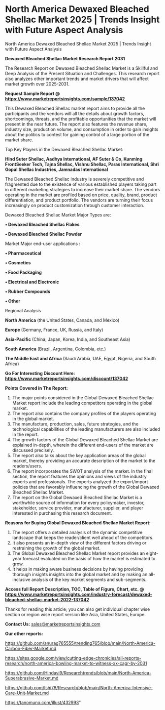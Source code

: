 # North America Dewaxed Bleached Shellac Market 2025 | Trends Insight with Future Aspect Analysis
North America Dewaxed Bleached Shellac Market 2025 | Trends Insight with Future Aspect Analysis

<strong>Dewaxed Bleached Shellac Market Research Report 2031</strong>

The Research Report on Dewaxed Bleached Shellac Market is a Skillful and Deep Analysis of the Present Situation and Challenges. This research report also analyzes other important trends and market drivers that will affect market growth over 2025-2031.

<strong>Request Sample Report @ <a href=https://www.marketreportsinsights.com/sample/137042>https://www.marketreportsinsights.com/sample/137042</a></strong>

This Dewaxed Bleached Shellac market report aims to provide all the participants and the vendors will all the details about growth factors, shortcomings, threats, and the profitable opportunities that the market will present in the near future. The report also features the revenue share, industry size, production volume, and consumption in order to gain insights about the politics to contest for gaining control of a large portion of the market share.

Top Key Players in the Dewaxed Bleached Shellac Market:

<strong>Hind Suter Shellac, Aadhya International, AF Suter & Co, Kunming FrontSeeker Tech, Tajna Shellac, Vishnu Shellac, Paras International, Shri Gopal Shellac Industries, Jamnadas International</strong>

The Dewaxed Bleached Shellac Industry is severely competitive and fragmented due to the existence of various established players taking part in different marketing strategies to increase their market share. The vendors operating in the market are profiled based on price, quality, brand, product differentiation, and product portfolio. The vendors are turning their focus increasingly on product customization through customer interaction.

Dewaxed Bleached Shellac Market Major Types are:

<strong>• Dewaxed Bleached Shellac Flakes

• Dewaxed Bleached Shellac Powder</strong>

Market Major end-user applications :

<strong>• Pharmaceutical

• Cosmetics

• Food Packaging

• Electrical and Electronic

• Rubber Compounds

• Other</strong>

Regional Analysis

</u><strong><b>North America</b></strong> (the United States, Canada, and Mexico)

<strong><b>Europe </b></strong>(Germany, France, UK, Russia, and Italy)

<strong><b>Asia-Pacific</b></strong> (China, Japan, Korea, India, and Southeast Asia)

<strong><b>South America</b></strong> (Brazil, Argentina, Colombia, etc.)

<strong><b>The Middle East and Africa</b></strong> (Saudi Arabia, UAE, Egypt, Nigeria, and South Africa)

<strong>Go For Interesting Discount Here: <a href=https://www.marketreportsinsights.com/discount/137042>https://www.marketreportsinsights.com/discount/137042</a></strong>

<strong>Points Covered in The Report:</strong>
<ol>
  <li>The major points considered in the Global Dewaxed Bleached Shellac Market report include the leading competitors operating in the global market.</li>
  <li>The report also contains the company profiles of the players operating in the global market.</li>
  <li>The manufacture, production, sales, future strategies, and the technological capabilities of the leading manufacturers are also included in the report.</li>
  <li>The growth factors of the Global Dewaxed Bleached Shellac Market are explained in-depth, wherein the different end-users of the market are discussed precisely.</li>
  <li>The report also talks about the key application areas of the global market, thereby providing an accurate description of the market to the readers/users.</li>
  <li>The report incorporates the SWOT analysis of the market. In the final section, the report features the opinions and views of the industry experts and professionals. The experts analyzed the export/import policies that are favorably influencing the growth of the Global Dewaxed Bleached Shellac Market.</li>
  <li>The report on the Global Dewaxed Bleached Shellac Market is a worthwhile source of information for every policymaker, investor, stakeholder, service provider, manufacturer, supplier, and player interested in purchasing this research document.</li>
</ol>
<strong>Reasons for Buying Global Dewaxed Bleached Shellac Market Report:</strong>

<ol>
  <li>The report offers a detailed analysis of the dynamic competitive landscape that keeps the reader/client well ahead of the competitors.</li>
  <li>It also presents an in-depth view of the different factors driving or restraining the growth of the global market.</li>
  <li>The Global Dewaxed Bleached Shellac Market report provides an eight-year forecast evaluated on the basis of how the market is estimated to grow.</li>
  <li>It helps in making aware business decisions by having providing thorough insights insights into the global market and by making an all-inclusive analysis of the key market segments and sub-segments.</li>
</ol>
<strong>Access full Report Description, TOC, Table of Figure, Chart, etc. @ <a href=https://www.marketreportsinsights.com/industry-forecast/dewaxed-bleached-shellac-market-2022-137042>https://www.marketreportsinsights.com/industry-forecast/dewaxed-bleached-shellac-market-2022-137042</a></strong>


Thanks for reading this article; you can also get individual chapter wise section or region wise report version like Asia, United States, Europe.

<strong>Contact Us:</strong>
sales@marketreportsinsights.com

<strong>Our other reports:</strong>

<a href=https://github.com/anurag765555/trending765/blob/main/North-America-Carbon-Fiber-Market.md>https://github.com/anurag765555/trending765/blob/main/North-America-Carbon-Fiber-Market.md</a>

<a href=https://sites.google.com/view/cutting-edge-chronicles/all-reports-research/north-america-bowling-market-to-witness-xx-cagr-by-2031>https://sites.google.com/view/cutting-edge-chronicles/all-reports-research/north-america-bowling-market-to-witness-xx-cagr-by-2031</a>

<a href=https://github.com/Hindavi9/Researchtrends/blob/main/North-America-Superabrasive-Market.md>https://github.com/Hindavi9/Researchtrends/blob/main/North-America-Superabrasive-Market.md</a>

<a href=https://github.com/Ishi78/Research/blob/main/North-America-Intensive-Care-Unit-Market.md>https://github.com/Ishi78/Research/blob/main/North-America-Intensive-Care-Unit-Market.md</a>

<a href=https://tanomuno.com/illust/432993>https://tanomuno.com/illust/432993</a>"
